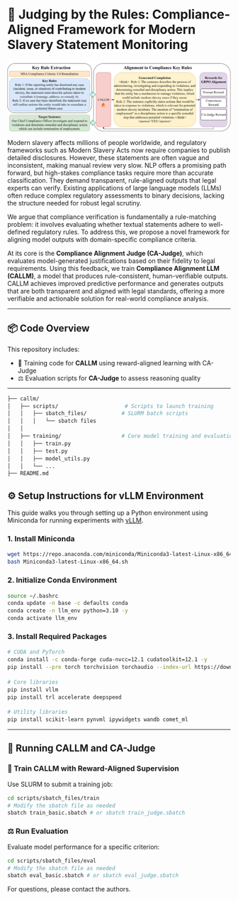 # 🧾 Judging by the Rules: Compliance-Aligned Framework for Modern Slavery Statement Monitoring

![CALLM](./img/CALLM.png)

Modern slavery affects millions of people worldwide, and regulatory frameworks such as Modern Slavery Acts now require companies to publish detailed disclosures. However, these statements are often vague and inconsistent, making manual review very slow. NLP offers a promising path forward, but high-stakes compliance tasks require more than accurate classification. They demand transparent, rule-aligned outputs that legal experts can verify. Existing applications of large language models (LLMs)  often reduce complex regulatory assessments to binary decisions, lacking the structure needed for robust legal scrutiny.

We argue that compliance verification is fundamentally a rule-matching problem: it involves evaluating whether textual statements adhere to well-defined regulatory rules. To address this, we propose a novel framework for aligning model outputs with domain-specific compliance criteria.

At its core is the **Compliance Alignment Judge (CA-Judge)**, which evaluates model-generated justifications based on their fidelity to legal requirements.  Using this feedback, we train **Compliance Alignment LLM (CALLM)**, a model that produces rule-consistent, human-verifiable outputs. CALLM achieves improved predictive performance and generates outputs that are both transparent and aligned with legal standards, offering a more verifiable and actionable solution for real-world compliance analysis.

---

## 📦 Code Overview

This repository includes:

* 🧠 Training code for **CALLM** using reward-aligned learning with CA-Judge
* ⚖️ Evaluation scripts for **CA-Judge** to assess reasoning quality

---
```bash
├── callm/
│   ├── scripts/                     # Scripts to launch training
│   │   ├── sbatch_files/           # SLURM batch scripts
│   │   │   └── sbatch files
│   │
│   ├── training/                   # Core model training and evaluation
│   │   ├── train.py
│   │   ├── test.py
│   │   ├── model_utils.py
│   │   └── ...
├── README.md
```

## ⚙️ Setup Instructions for vLLM Environment

This guide walks you through setting up a Python environment using Miniconda for running experiments with [vLLM](https://github.com/vllm-project/vllm).

### 1. Install Miniconda

```bash
wget https://repo.anaconda.com/miniconda/Miniconda3-latest-Linux-x86_64.sh
bash Miniconda3-latest-Linux-x86_64.sh
```

### 2. Initialize Conda Environment

```bash
source ~/.bashrc
conda update -n base -c defaults conda
conda create -n llm_env python=3.10 -y
conda activate llm_env
```

### 3. Install Required Packages

```bash
# CUDA and PyTorch
conda install -c conda-forge cuda-nvcc=12.1 cudatoolkit=12.1 -y
pip install --pre torch torchvision torchaudio --index-url https://download.pytorch.org/whl/cu121

# Core libraries
pip install vllm
pip install trl accelerate deepspeed

# Utility libraries
pip install scikit-learn pynvml ipywidgets wandb comet_ml
```

---

## 🚀 Running CALLM and CA-Judge

### 🧠 Train CALLM with Reward-Aligned Supervision

Use SLURM to submit a training job:

```bash
cd scripts/sbatch_files/train
# Modify the sbatch file as needed
sbatch train_basic.sbatch # or sbatch train_judge.sbatch
```

### ⚖️ Run Evaluation

Evaluate model performance for a specific criterion:

```bash
cd scripts/sbatch_files/eval
# Modify the sbatch file as needed
sbatch eval_basic.sbatch # or sbatch eval_judge.sbatch
```

For questions, please contact the authors.
